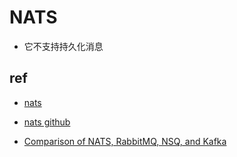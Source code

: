 # NATS

+ 它不支持持久化消息

## ref
+ [nats](https://nats.io/)
+ [nats github](https://github.com/nats-io)

+ [Comparison of NATS, RabbitMQ, NSQ, and Kafka](https://gcore.com/learning/nats-rabbitmq-nsq-kafka-comparison/)